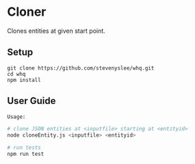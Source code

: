 # Cloner
Clones entities at given start point.

## Setup
````
git clone https://github.com/stevenyslee/whq.git
cd whq
npm install 
````

## User Guide
```sh
Usage:

# clone JSON entities at <inputfile> starting at <entityid>
node cloneEntity.js <inputfile> <entityid>

# run tests
npm run test

```
